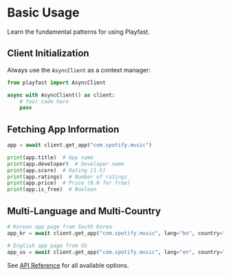 # Basic Usage

Learn the fundamental patterns for using Playfast.

## Client Initialization

Always use the `AsyncClient` as a context manager:

```python
from playfast import AsyncClient

async with AsyncClient() as client:
    # Your code here
    pass
```

## Fetching App Information

```python
app = await client.get_app("com.spotify.music")

print(app.title)  # App name
print(app.developer)  # Developer name
print(app.score)  # Rating (1-5)
print(app.ratings)  # Number of ratings
print(app.price)  # Price (0.0 for free)
print(app.is_free)  # Boolean
```

## Multi-Language and Multi-Country

```python
# Korean app page from South Korea
app_kr = await client.get_app("com.spotify.music", lang="ko", country="kr")

# English app page from US
app_us = await client.get_app("com.spotify.music", lang="en", country="us")
```

See [API Reference](../api/client.md) for all available options.

